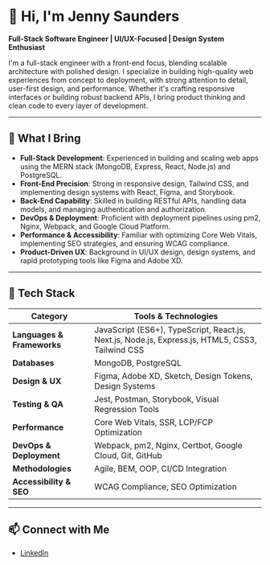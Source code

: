 # 👋 Hi, I'm Jenny Saunders  
**Full-Stack Software Engineer | UI/UX-Focused | Design System Enthusiast**

I'm a full-stack engineer with a front-end focus, blending scalable architecture with polished design. I specialize in building high-quality web experiences from concept to deployment, with strong attention to detail, user-first design, and performance. Whether it's crafting responsive interfaces or building robust backend APIs, I bring product thinking and clean code to every layer of development.

---

## 💼 What I Bring

- **Full-Stack Development**: Experienced in building and scaling web apps using the MERN stack (MongoDB, Express, React, Node.js) and PostgreSQL.  
- **Front-End Precision**: Strong in responsive design, Tailwind CSS, and implementing design systems with React, Figma, and Storybook.  
- **Back-End Capability**: Skilled in building RESTful APIs, handling data models, and managing authentication and authorization.  
- **DevOps & Deployment**: Proficient with deployment pipelines using pm2, Nginx, Webpack, and Google Cloud Platform.  
- **Performance & Accessibility**: Familiar with optimizing Core Web Vitals, implementing SEO strategies, and ensuring WCAG compliance.  
- **Product-Driven UX**: Background in UI/UX design, design systems, and rapid prototyping tools like Figma and Adobe XD.

---

## 🔧 Tech Stack

| Category               | Tools & Technologies                                      |
|------------------------|-----------------------------------------------------------|
| **Languages & Frameworks** | JavaScript (ES6+), TypeScript, React.js, Next.js, Node.js, Express.js, HTML5, CSS3, Tailwind CSS |
| **Databases**          | MongoDB, PostgreSQL                                       |
| **Design & UX**        | Figma, Adobe XD, Sketch, Design Tokens, Design Systems    |
| **Testing & QA**       | Jest, Postman, Storybook, Visual Regression Tools         |
| **Performance**        | Core Web Vitals, SSR, LCP/FCP Optimization                |
| **DevOps & Deployment**| Webpack, pm2, Nginx, Certbot, Google Cloud, Git, GitHub   |
| **Methodologies**      | Agile, BEM, OOP, CI/CD Integration                        |
| **Accessibility & SEO**| WCAG Compliance, SEO Optimization                         |

---

## 📫 Connect with Me
- [LinkedIn](https://www.linkedin.com/in/jennygloversaunders/)
